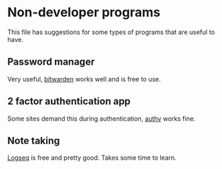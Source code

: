 # Non-developer programs

This file has suggestions for some types of programs that are useful to have.

## Password manager

Very useful, [bitwarden](https://bitwarden.com/) works well and is free to use.

## 2 factor authentication app

Some sites demand this during authentication, [authy](https://authy.com/) works fine.

## Note taking

[Logseq](https://logseq.com/) is free and pretty good. Takes some time to learn.
